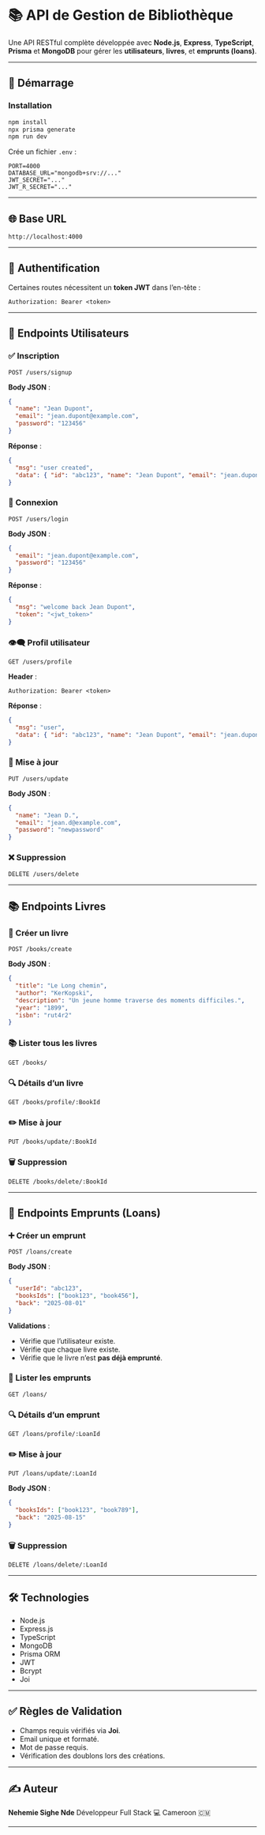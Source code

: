 # 📚 API de Gestion de Bibliothèque

Une API RESTful complète développée avec **Node.js**, **Express**, **TypeScript**, **Prisma** et **MongoDB** pour gérer les **utilisateurs**, **livres**, et **emprunts (loans)**.

---

## 🚀 Démarrage

### Installation

```bash
npm install
npx prisma generate
npm run dev
```

Crée un fichier `.env` :

```env
PORT=4000
DATABASE_URL="mongodb+srv://..."
JWT_SECRET="..."
JWT_R_SECRET="..."
```

---

## 🌐 Base URL

```
http://localhost:4000
```

---

## 🔐 Authentification

Certaines routes nécessitent un **token JWT** dans l’en-tête :

```
Authorization: Bearer <token>
```

---

## 👤 Endpoints Utilisateurs

### ✅ Inscription

```
POST /users/signup
```

**Body JSON** :

```json
{
  "name": "Jean Dupont",
  "email": "jean.dupont@example.com",
  "password": "123456"
}
```

**Réponse** :

```json
{
  "msg": "user created",
  "data": { "id": "abc123", "name": "Jean Dupont", "email": "jean.dupont@example.com" }
}
```

### 🔑 Connexion

```
POST /users/login
```

**Body JSON** :

```json
{
  "email": "jean.dupont@example.com",
  "password": "123456"
}
```

**Réponse** :

```json
{
  "msg": "welcome back Jean Dupont",
  "token": "<jwt_token>"
}
```

### 👁️‍🗨️ Profil utilisateur

```
GET /users/profile
```

**Header** :

```
Authorization: Bearer <token>
```

**Réponse** :

```json
{
  "msg": "user",
  "data": { "id": "abc123", "name": "Jean Dupont", "email": "jean.dupont@example.com" }
}
```

### 📝 Mise à jour

```
PUT /users/update
```

**Body JSON** :

```json
{
  "name": "Jean D.",
  "email": "jean.d@example.com",
  "password": "newpassword"
}
```

### ❌ Suppression

```
DELETE /users/delete
```

---

## 📚 Endpoints Livres

### 📘 Créer un livre

```
POST /books/create
```

**Body JSON** :

```json
{
  "title": "Le Long chemin",
  "author": "KerKopski",
  "description": "Un jeune homme traverse des moments difficiles.",
  "year": "1899",
  "isbn": "rut4r2"
}
```

### 📚 Lister tous les livres

```
GET /books/
```

### 🔍 Détails d’un livre

```
GET /books/profile/:BookId
```

### ✏️ Mise à jour

```
PUT /books/update/:BookId
```

### 🗑️ Suppression

```
DELETE /books/delete/:BookId
```

---

## 📄 Endpoints Emprunts (Loans)

### ➕ Créer un emprunt

```
POST /loans/create
```

**Body JSON** :

```json
{
  "userId": "abc123",
  "booksIds": ["book123", "book456"],
  "back": "2025-08-01"
}
```

**Validations** :

* Vérifie que l’utilisateur existe.
* Vérifie que chaque livre existe.
* Vérifie que le livre n’est **pas déjà emprunté**.

### 📄 Lister les emprunts

```
GET /loans/
```

### 🔍 Détails d’un emprunt

```
GET /loans/profile/:LoanId
```

### ✏️ Mise à jour

```
PUT /loans/update/:LoanId
```

**Body JSON** :

```json
{
  "booksIds": ["book123", "book789"],
  "back": "2025-08-15"
}
```

### 🗑️ Suppression

```
DELETE /loans/delete/:LoanId
```

---

## 🛠️ Technologies

* Node.js
* Express.js
* TypeScript
* MongoDB
* Prisma ORM
* JWT
* Bcrypt
* Joi

---

## ✅ Règles de Validation

* Champs requis vérifiés via **Joi**.
* Email unique et formaté.
* Mot de passe requis.
* Vérification des doublons lors des créations.

---

## ✍️ Auteur

**Nehemie Sighe Nde**
Développeur Full Stack 💻
Cameroon 🇨🇲

---

